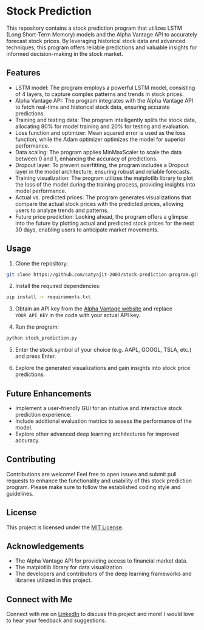 # Stock Prediction

This repository contains a stock prediction program that utilizes LSTM (Long Short-Term Memory) models and the Alpha Vantage API to accurately forecast stock prices. By leveraging historical stock data and advanced techniques, this program offers reliable predictions and valuable insights for informed decision-making in the stock market.

## Features

- LSTM model: The program employs a powerful LSTM model, consisting of 4 layers, to capture complex patterns and trends in stock prices.
- Alpha Vantage API: The program integrates with the Alpha Vantage API to fetch real-time and historical stock data, ensuring accurate predictions.
- Training and testing data: The program intelligently splits the stock data, allocating 80% for model training and 20% for testing and evaluation.
- Loss function and optimizer: Mean squared error is used as the loss function, while the Adam optimizer optimizes the model for superior performance.
- Data scaling: The program applies MinMaxScaler to scale the data between 0 and 1, enhancing the accuracy of predictions.
- Dropout layer: To prevent overfitting, the program includes a Dropout layer in the model architecture, ensuring robust and reliable forecasts.
- Training visualization: The program utilizes the matplotlib library to plot the loss of the model during the training process, providing insights into model performance.
- Actual vs. predicted prices: The program generates visualizations that compare the actual stock prices with the predicted prices, allowing users to analyze trends and patterns.
- Future price prediction: Looking ahead, the program offers a glimpse into the future by plotting actual and predicted stock prices for the next 30 days, enabling users to anticipate market movements.

## Usage

1. Clone the repository:

```bash
git clone https://github.com/satyajit-2003/stock-prediction-program.git
```

2. Install the required dependencies:

```bash
pip install -r requirements.txt
```

3. Obtain an API key from the [Alpha Vantage website](https://www.alphavantage.co/) and replace `YOUR_API_KEY` in the code with your actual API key.

4. Run the program:

```bash
python stock_prediction.py
```

5. Enter the stock symbol of your choice (e.g. AAPL, GOOGL, TSLA, etc.) and press Enter.

6. Explore the generated visualizations and gain insights into stock price predictions.

## Future Enhancements

- Implement a user-friendly GUI for an intuitive and interactive stock prediction experience.
- Include additional evaluation metrics to assess the performance of the model.
- Explore other advanced deep learning architectures for improved accuracy.

## Contributing

Contributions are welcome! Feel free to open issues and submit pull requests to enhance the functionality and usability of this stock prediction program. Please make sure to follow the established coding style and guidelines.

## License

This project is licensed under the [MIT License](https://opensource.org/license/mit/).

## Acknowledgements

- The Alpha Vantage API for providing access to financial market data.
- The matplotlib library for data visualization.
- The developers and contributors of the deep learning frameworks and libraries utilized in this project.

## Connect with Me

Connect with me on [LinkedIn](https://www.linkedin.com/in/satyajit-satapathy-45598b201/) to discuss this project and more! I would love to hear your feedback and suggestions.